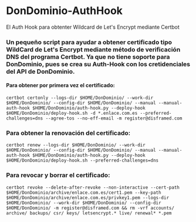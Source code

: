 # DonDominio-AuthHook
El Auth Hook para obtenter Wildcard de Let's Encrypt mediante Certbot


### Un pequeño script para ayudar a obtener certificado tipo WildCard de Let's Encrypt mediante método de verificación DNS del programa Certbot. Ya que no tiene soporte para DonDominio, pues se crea su Auth-Hook con los cretidenciales del API de DonDominio.

#### Para obtener por primera vez el certificado:
`
certbot certonly --logs-dir $HOME/DonDominio/ --work-dir $HOME/DonDominio/ --config-dir $HOME/DonDominio/ --manual --manual-auth-hook $HOME/DonDominio/auth-hook.py --deploy-hook $HOME/DonDominio/deploy-hook.sh -d *.enlace.com.es --preferred-challenges=dns --agree-tos --no-eff-email -m register@disframed.com
`

### Para obtener la renovación del certificado:
`
certbot renew --logs-dir $HOME/DonDominio/ --work-dir $HOME/DonDominio/ --config-dir $HOME/DonDominio/ --manual --manual-auth-hook $HOME/DonDominio/auth-hook.py --deploy-hook $HOME/DonDominio/deploy-hook.sh --preferred-challenges=dns
`
### Para revocar y borrar el certificado:
`
certbot revoke --delete-after-revoke --non-interactive --cert-path $HOME/DonDominio/archive/enlace.com.es/cert1.pem --key-path $HOME/DonDominio/archive/enlace.com.es/privkey1.pem --logs-dir $HOME/DonDominio/ --work-dir $HOME/DonDominio/ --config-dir $HOME/DonDominio/ -m register@disframed.com && rm -vrf accounts/ archive/ backups/ csr/ keys/ letsencrypt.* live/ renewal* *.pem
`
